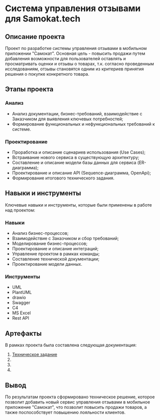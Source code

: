 # Cистема управления отзывами для Samokat.tech

## Описание проекта
Проект по разработке системы управления отзывами в мобильном приложении "Самокат".
Основная цель - повысить продажи путем добавления возможности для пользователей оставлять и просматривать оценки и отзывы о товарах, т.к. согласно проведенным исследованиям, отзывы становятся одним из критериев принятия
решения о покупке конкретного товара.

## Этапы проекта

### Анализ
- Анализ документации, бизнес-требований, взаимодействие с Заказчиком для выявления ключевых потребностей;
- Формирование функциональных и нефункциональных требований к системе.

### Проектирование
- Проработка и описание сценариев использования (Use Cases);
- Встраивание нового сервиса в существующую архитектуру;
- Составление и описание модели базы данных для сервиса (ER-диаграмма);
- Проектирование и описание API (Sequence-диаграмма, OpenApi);
- Формирование итогового технического задания.

## Навыки и инструменты
Ключевые навыки и инструменты, которые были применены в работе над проектом:

### Навыки
- Анализ бизнес-процессов;
- Взаимодействие с Заказчиком и сбор требований;
- Моделирование бизнес-процессов;
- Проектирование и описание интеграций;
- Управление проектом в рамках команды;
- Составление технической документации;
- Проектирование модели данных.

### Инструменты
- UML
- PlantUML
- drawio
- Swagger
- C4
- MS Excel
- Rest API

## Артефакты
В рамках проекта была составлена следующая документация:
1. [Техническое задание](https://github.com/Xenia80/Feedback_Service_for_Samokat/blob/main/%D0%A2%D0%97_v1.docx)
2.
3.
4.


## Вывод
По результатам проекта сформировано техническое решение, которое позволит добавить новый сервис управления отзывами в мобильное приложение "Самокат", что позволит повысить продажи товаров, а также поспособствует повышению лояльности клиентов.
